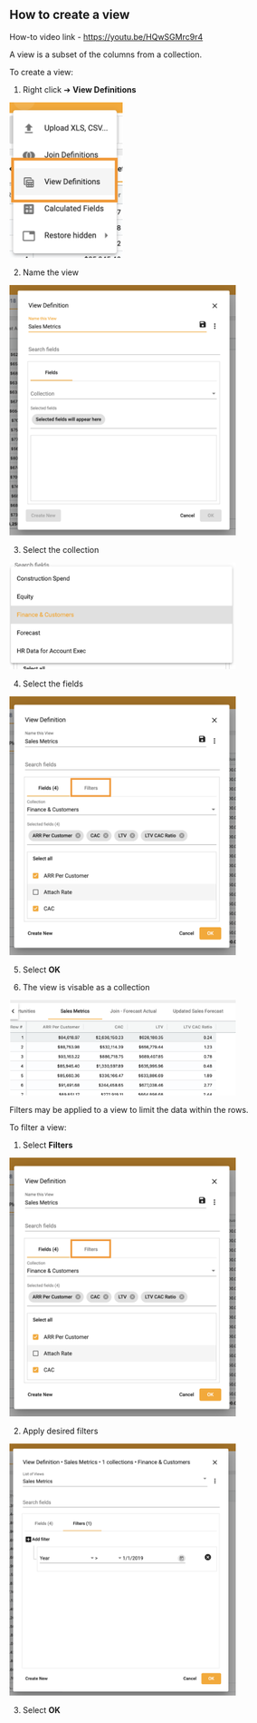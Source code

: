 ## How to create a view
How-to video link - https://youtu.be/HQwSGMrc9r4

A view is a subset of the columns from a collection.  

To create a view:  
1.	Right click ➔ **View Definitions**

<img src="../assets/view.png"  style="width:200px" class="border"></img>

2.  Name the view

<img src="../assets/view_1.png"  style="width:400px" class="border"></img>

3.  Select the collection

<img src="../assets/view_2.png"  style="width:400px" class="border"></img>

4.  Select the fields

<img src="../assets/view_3.png"  style="width:400px" class="border"></img>

5.  Select **OK**

6.  The view is visable as a collection

<img src="../assets/view_4.png"  style="width:400px" class="border"></img>

Filters may be applied to a view to limit the data within the rows.

To filter a view:

1. Select **Filters**

<img src="../assets/view_6.png"  style="width:400px" class="border"></img>

2. Apply desired filters

<img src="../assets/view_7.png"  style="width:400px" class="border"></img>

3.  Select **OK**

